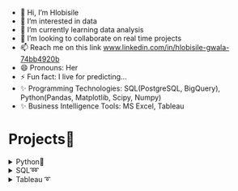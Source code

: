 - 👋 Hi, I’m Hlobisile
- 👀 I’m interested in data
- 🌱 I’m currently learning data analysis
- 💞️ I’m looking to collaborate on real time projects
- 📫 Reach me on this link www.linkedin.com/in/hlobisile-gwala-74bb4920b
- 😄 Pronouns: Her
- ⚡ Fun fact: I live for predicting...
- ✨ Programming Technologies: SQL(PostgreSQL, BigQuery), Python(Pandas, Matplotlib, Scipy, Numpy)
- ✨ Business Intelligence Tools: MS Excel, Tableau

# Projects🚀
<details>
 <summary>Python🐍</summary> 
  -<a href="https://github.com/Gwals/ProductSales_project" style="display: inline-block; padding: 10px 20px; font-size: 16px; color: white; background-color: #007bff; text-align: center; text-decoration: none; border-radius: 5px;">Product Sales Project</a>
 <br>
  -<a href="https://github.com/Gwals/crime_project" style="display: inline-block; padding: 10px 20px; font-size: 16px; color: white; background-color: #007bff; text-align: center; text-decoration: none; border-radius: 5px;">Crime Project</a> <br>
  -<a href="https://github.com/Gwals/Nobel_price-project" style="display: inline-block; padding: 10px 20px; font-size: 16px; color: white; background-color: #007bff; text-align: center; text-decoration: none; border-radius: 5px;">Nobel Prize Project</a> <br>

 </details>
 
 <details>
 <summary>SQL➿</summary> 
  -<a href="https://github.com/Gwals/International_debt_stats-Project" style="display: inline-block; padding: 10px 20px; font-size: 16px; color: white; background-color: #007bff; text-align: center; text-decoration: none; border-radius: 5px;">International Debt Statistic Project</a>
 </details>
 <details>
 <summary>Tableau ➰</summary> 
  -<a href="https://github.com/Gwals/Customer_churn-Project" style="display: inline-block; padding: 10px 20px; font-size: 16px; color: white; background-color: #007bff; text-align: center; text-decoration: none; border-radius: 5px;">Customer Churn Project</a>
 </details>
<!---
Gwals/Gwals is a ✨ special ✨ repository because its `README.md` (this file) appears on your GitHub profile.
You can click the Preview link to take a look at your changes.
--->
